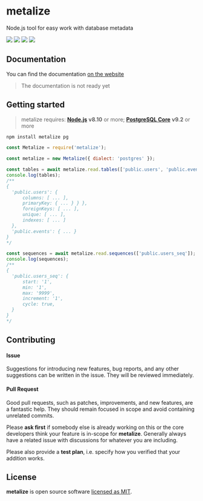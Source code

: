# **metalize**

Node.js tool for easy work with database metadata

![](https://img.shields.io/travis/com/av-dev/metalize.svg?style=flat-square)
![](https://img.shields.io/npm/l/metalize.svg?style=flat-square)
![](https://img.shields.io/npm/v/metalize.svg?style=flat-square)
![](https://img.shields.io/codecov/c/github/av-dev/metalize.svg?style=flat-square)

## Documentation

You can find the documentation [on the website](https://av-dev.github.io/metalize/#/)

> The documentation is not ready yet

## Getting started

> metalize requires: **[Node.js](https://nodejs.org/)** **v8.10** or more; **[PostgreSQL Core](https://www.postgresql.org/download/)** **v9.2** or more

```bash
npm install metalize pg
```

```javascript
const Metalize = require('metalize');

const metalize = new Metalize({ dialect: 'postgres' });

const tables = await metalize.read.tables(['public.users', 'public.events']);
console.log(tables);
/**
{
  'public.users': {
      columns: [ ... ],
      primaryKey: { ... } } },
      foreignKeys: [ ... ],
      unique: [ ... ],
      indexes: [ ... ]
  },
  'public.events': { ... }
}
*/

const sequences = await metalize.read.sequences(['public.users_seq']);
console.log(sequences);
/**
{
  'public.users_seq': {
      start: '1',
      min: '1',
      max: '9999',
      increment: '1',
      cycle: true,
  }
}
*/
```

## Contributing

#### Issue

Suggestions for introducing new features, bug reports, and any other suggestions can be written in the issue. They will be reviewed immediately.

#### Pull Request

Good pull requests, such as patches, improvements, and new features, are a fantastic help. They should remain focused in scope and avoid containing unrelated commits.

Please **ask first** if somebody else is already working on this or the core developers think your feature is in-scope for **metalize**. Generally always have a related issue with discussions for whatever you are including.

Please also provide a **test plan**, i.e. specify how you verified that your addition works.

## License

**metalize** is open source software [licensed as MIT](https://github.com/av-dev/metalize/blob/master/LICENSE).
